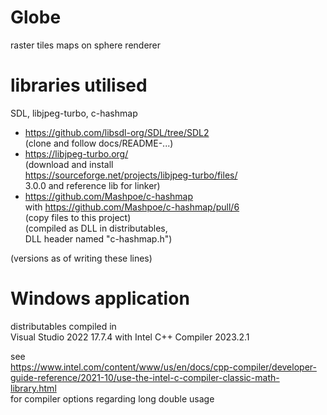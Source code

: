 # Globe
 raster tiles maps on sphere renderer  
  
# libraries utilised
SDL, libjpeg-turbo, c-hashmap  
  
- https://github.com/libsdl-org/SDL/tree/SDL2  
  (clone and follow docs/README-...)
- https://libjpeg-turbo.org/  
  (download and install  
  https://sourceforge.net/projects/libjpeg-turbo/files/  
  3.0.0 and reference lib for linker)
- https://github.com/Mashpoe/c-hashmap  
  with https://github.com/Mashpoe/c-hashmap/pull/6  
  (copy files to this project)  
  (compiled as DLL in distributables,  
  DLL header named "c-hashmap.h")
  
(versions as of writing these lines)  
  
# Windows application
distributables compiled in  
Visual Studio 2022 17.7.4 with Intel C++ Compiler 2023.2.1  
  
see  
https://www.intel.com/content/www/us/en/docs/cpp-compiler/developer-guide-reference/2021-10/use-the-intel-c-compiler-classic-math-library.html  
for compiler options regarding long double usage